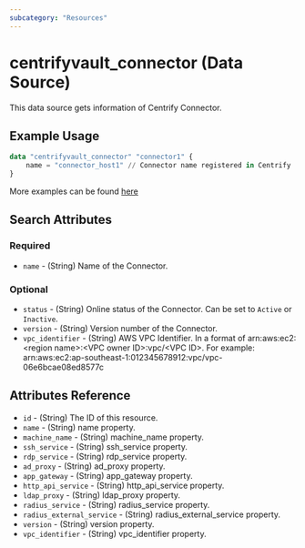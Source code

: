 ```yaml
---
subcategory: "Resources"
---
```


# centrifyvault_connector (Data Source)

This data source gets information of Centrify Connector.

## Example Usage

```terraform
data "centrifyvault_connector" "connector1" {
    name = "connector_host1" // Connector name registered in Centrify
}
```

More examples can be found [here](https://github.com/marcozj/terraform-provider-centrifyvault/tree/main/examples/centrifyvault_connector)

## Search Attributes

### Required

- `name` - (String) Name of the Connector.

### Optional

- `status` - (String) Online status of the Connector. Can be set to `Active` or `Inactive`.
- `version` - (String) Version number of the Connector.
- `vpc_identifier` - (String) AWS VPC Identifier. In a format of arn:aws:ec2:\<region name\>:\<VPC owner ID\>:vpc/\<VPC ID\>. For example: arn:aws:ec2:ap-southeast-1:012345678912:vpc/vpc-06e6bcae08ed8577c

## Attributes Reference

- `id` - (String) The ID of this resource.
- `name` - (String) name property.
- `machine_name` - (String) machine_name property.
- `ssh_service` - (String) ssh_service property.
- `rdp_service` - (String) rdp_service property.
- `ad_proxy` - (String) ad_proxy property.
- `app_gateway` - (String) app_gateway property.
- `http_api_service` - (String) http_api_service property.
- `ldap_proxy` - (String) ldap_proxy property.
- `radius_service` - (String) radius_service property.
- `radius_external_service` - (String) radius_external_service property.
- `version` - (String) version property.
- `vpc_identifier` - (String) vpc_identifier property.
